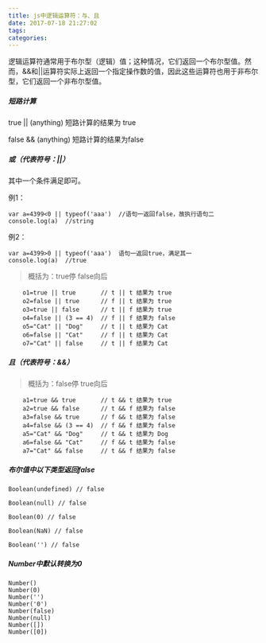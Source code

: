```yaml
---
title: js中逻辑运算符：与、且
date: 2017-07-18 21:27:02
tags:
categories:
---
```


逻辑运算符通常用于布尔型（逻辑）值；这种情况，它们返回一个布尔型值。然而，&&和||运算符实际上返回一个指定操作数的值，因此这些运算符也用于非布尔型，它们返回一个非布尔型值。

<!-- more -->

##### 短路计算

true || (anything)  短路计算的结果为 true

false && (anything)  短路计算的结果为false

##### 或（代表符号：||）

其中一个条件满足即可。

例1：

	var a=4399<0 || typeof('aaa')  //语句一返回false，故执行语句二
	console.log(a)  //string  

例2：
	
	var a=4399>0 || typeof('aaa')  语句一返回true，满足其一
	console.log(a)  //true
	
>概括为：true停 false向后

		o1=true || true       // t || t 结果为 true
		o2=false || true      // f || t 结果为 true
		o3=true || false      // t || f 结果为 true
		o4=false || (3 == 4)  // f || f 结果为 false
		o5="Cat" || "Dog"     // t || t 结果为 Cat
		o6=false || "Cat"     // f || t 结果为 Cat
		o7="Cat" || false     // t || f 结果为 Cat

##### 且（代表符号：&&）

>概括为：false停 true向后
		
		a1=true && true       // t && t 结果为 true
		a2=true && false      // t && f 结果为 false
		a3=false && true      // f && t 结果为 false
		a4=false && (3 == 4)  // f && f 结果为 false
		a5="Cat" && "Dog"     // t && t 结果为 Dog
		a6=false && "Cat"     // f && t 结果为 false
		a7="Cat" && false     // t && f 结果为 false


##### 布尔值中以下类型返回false
	
	Boolean(undefined) // false
	
	Boolean(null) // false 
	
	Boolean(0) // false 
	
	Boolean(NaN) // false 
	
	Boolean('') // false

##### Number中默认转换为0

	Number()
	Number(0)
	Number('')
	Number('0')
	Number(false)
	Number(null)
	Number([])
	Number([0])